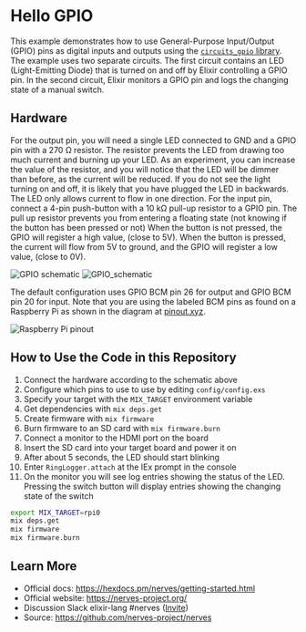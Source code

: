 # Hello GPIO

This example demonstrates how to use General-Purpose Input/Output (GPIO) pins as
digital inputs and outputs using the [`circuits_gpio`
library](https://github.com/elixir-circuits/circuits_gpio).  The example uses two separate
circuits. The first circuit contains an LED (Light-Emitting Diode) that is turned on and off by Elixir
controlling a GPIO pin. In the second circuit, Elixir monitors a GPIO pin and
logs the changing state of a manual switch.

## Hardware

For the output pin, you will need a single LED connected to GND and a GPIO pin
with a 270 Ω resistor. The resistor prevents the LED from drawing too much
current and burning up your LED.
As an experiment, you can increase the value of the resistor, and you will
notice that the LED will be dimmer than before, as the current will be reduced.
If you do not see the light turning on and off, it is likely that you have plugged
the LED in backwards. The LED only allows current to flow in one direction.
For the input pin, connect a 4-pin push-button with a 10
kΩ pull-up resistor to a GPIO pin.
The pull up resistor prevents you from entering a floating state (not knowing
if the button has been pressed or not)
When the button is not pressed, the GPIO will register a high value, (close to 5V).
When the button is pressed, the current will flow from
5V to ground, and the GPIO will register a low value, (close to 0V).

![GPIO schematic](assets/gpio.png)
![GPIO_schematic](assets/GPIO-input.png)

The default configuration uses GPIO BCM pin 26 for output and GPIO BCM pin 20
for input.  Note that you are using the labeled BCM pins as found on a Raspberry
Pi as shown in the diagram at [pinout.xyz](https://pinout.xyz).

![Raspberry Pi pinout](https://pinout.xyz/resources/raspberry-pi-pinout.png)

## How to Use the Code in this Repository

1. Connect the hardware according to the schematic above
2. Configure which pins to use to use by editing `config/config.exs`
3. Specify your target with the `MIX_TARGET` environment variable
4. Get dependencies with `mix deps.get`
5. Create firmware with `mix firmware`
6. Burn firmware to an SD card with `mix firmware.burn`
7. Connect a monitor to the HDMI port on the board
8. Insert the SD card into your target board and power it on
9. After about 5 seconds, the LED should start blinking
10. Enter `RingLogger.attach` at the IEx prompt in the console
11. On the monitor you will see log entries showing the status of the LED.
    Pressing the switch button will display entries showing the changing state
    of the switch

```bash
export MIX_TARGET=rpi0
mix deps.get
mix firmware
mix firmware.burn
```

## Learn More

* Official docs: https://hexdocs.pm/nerves/getting-started.html
* Official website: https://nerves-project.org/
* Discussion Slack elixir-lang #nerves ([Invite](https://elixir-slackin.herokuapp.com/))
* Source: https://github.com/nerves-project/nerves
